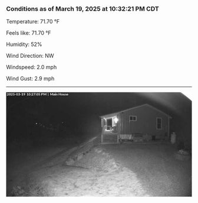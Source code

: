 ### Conditions as of March 19, 2025 at 10:32:21 PM CDT 

Temperature: 71.70 &deg;F

Feels like: 71.70 &deg;F

Humidity: 52%

Wind Direction: NW

Windspeed: 2.0 mph

Wind Gust: 2.9 mph

---

<img src="./images/latest.jpeg"/>

